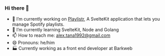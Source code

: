 ### Hi there 👋

- 🔭 I’m currently working on [Playlistr](https://plistr.netlify.app/), A SvelteKit application that lets you manage Spotify playlists.
- 🌱 I’m currently learning SvelteKit, Node and Golang
- 📫 How to reach me: alex.tana1992@gmail.com
- 😄 Pronouns: he/him
- 🏭 Currently working as a front end developer at Barkweb
